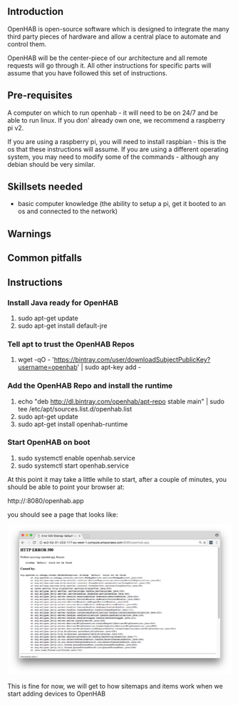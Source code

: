 ## Introduction

OpenHAB is open-source software which is designed to integrate the many third party pieces of hardware and allow a central place to automate and control them.

OpenHAB will be the center-piece of our architecture and all remote requests will go through it. All other instructions for specific parts will assume that you have followed this set of instructions.

## Pre-requisites

A computer on which to run openhab - it will need to be on 24/7 and be able to run linux. If you don' already own one, we recommend a raspberry pi v2.

If you are using a raspberry pi, you will need to install raspbian - this is the os that these instructions will assume. If you are using a different operating system, you may need to modify some of the commands - although any debian should be very similar.

## Skillsets needed

* basic computer knowledge (the ability to setup a pi, get it booted to an os and connected to the network)

## Warnings

## Common pitfalls

## Instructions

### Install Java ready for OpenHAB
1. sudo apt-get update
1. sudo apt-get install default-jre

### Tell apt to trust the OpenHAB Repos
1. wget -qO - 'https://bintray.com/user/downloadSubjectPublicKey?username=openhab' | sudo apt-key add -

### Add the OpenHAB Repo and install the runtime
1. echo "deb http://dl.bintray.com/openhab/apt-repo stable main" | sudo tee /etc/apt/sources.list.d/openhab.list
1. sudo apt-get update
1. sudo apt-get install openhab-runtime

### Start OpenHAB on boot
1. sudo systemctl enable openhab.service
1. sudo systemctl start openhab.service

At this point it may take a little while to start, after a couple of minutes, you should be able to point your browser at:

http://<rpi-ip>:8080/openhab.app

you should see a page that looks like:

![Kiku](images/openhab-after-install.png)

This is fine for now, we will get to how sitemaps and items work when we start adding devices to OpenHAB
